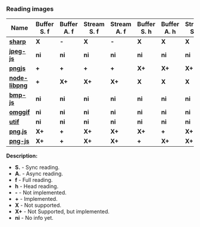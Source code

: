 ### Reading images

| **Name** | **Buffer S. f** | **Buffer A. f** | **Stream S. f** | **Stream A. f** | **Buffer S. h** | **Buffer A. h** | **Stream S. h** | **Stream A. h** |
| --- | --- | --- | --- | --- | --- | --- | --- | --- |
| [**sharp**](https://github.com/lovell/sharp) | **X** | **-** | **X** | **-** | **X** | **X** | **X** | **X** |
| [**jpeg-js**](https://github.com/eugeneware/jpeg-js) | **ni** | **ni** | **ni** | **ni** | **ni** | **ni** | **ni** | **ni** |
| [**pngjs**](https://github.com/lukeapage/pngjs) | **+** | **+** | **+** | **+** | **X+** | **X+** | **X+** | **X+** |
| [**node-libpng**](https://github.com/Prior99/node-libpng) | **+** | **X+** | **X+** | **X+** | **X** | **X** | **X** | **X** |
| [**bmp-js**](https://github.com/shaozilee/bmp-js) | **ni** | **ni** | **ni** | **ni** | **ni** | **ni** | **ni** | **ni** |
| [**omggif**](https://github.com/deanm/omggif) | **ni** | **ni** | **ni** | **ni** | **ni** | **ni** | **ni** | **ni** |
| [**utif**](https://github.com/photopea/UTIF.js) | **ni** | **ni** | **ni** | **ni** | **ni** | **ni** | **ni** | **ni** |
| [**png.js**](https://github.com/arian/pngjs) | **X+** | **+** | **X+** | **X+** | **X+** | **+** | **X+** | **X+** |
| [**png-js**](https://github.com/foliojs/png.js) | **X+** | **+** | **X+** | **X+** | **+** | **X+** | **X+** | **X+** |

**Description:**
* **S.** - Sync reading.
* **A.** - Async reading.
* **f** - Full reading.
* **h** - Head reading.
* **-** - Not implemented.
* **+** - Implemented.
* **X** - Not supported.
* **X+** - Not Supported, but implemented.
* **ni** - No info yet.